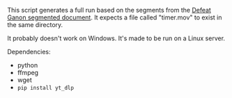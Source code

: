 This script generates a full run based on the segments from the [Defeat Ganon segmented document](https://docs.google.com/spreadsheets/d/1n7gSPuIKCQB6p7HVNKRhNPaIxLcVLA7R3j1Ms28wJ7A/). It expects a file called "timer.mov" to exist in the same directory.

It probably doesn't work on Windows. It's made to be run on a Linux server.

Dependencies:

- python
- ffmpeg
- wget
- `pip install yt_dlp`
